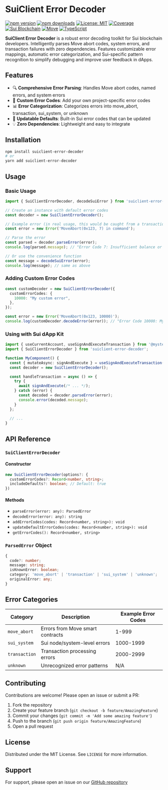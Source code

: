 # SuiClient Error Decoder

[![npm version](https://img.shields.io/npm/v/suiclient-error-decoder.svg?style=flat-square)](https://www.npmjs.com/package/suiclient-error-decoder)
[![npm downloads](https://img.shields.io/npm/dm/suiclient-error-decoder.svg?style=flat-square)](https://npm-stat.com/charts.html?package=suiclient-error-decoder)
[![License: MIT](https://img.shields.io/badge/License-MIT-yellow.svg?style=flat-square)](https://opensource.org/licenses/MIT)
[![Coverage](https://img.shields.io/endpoint?url=https://raw.githubusercontent.com/Signor1/suiClient-Error-Decoder/main/coverage-badge.json&style=flat-square)](https://github.com/Signor1/suiClient-Error-Decoder)
[![Sui Blockchain](https://img.shields.io/badge/Built%20for-Sui%20Blockchain-6FBCF0.svg?style=flat-square)](https://sui.io)
[![Move](https://img.shields.io/badge/Move-008080?style=flat-square&logo=rust&logoColor=white)](https://move-language.github.io/move/)
[![TypeScript](https://img.shields.io/badge/TypeScript-3178C6?style=flat-square&logo=typescript&logoColor=white)](https://www.typescriptlang.org)

**SuiClient Error Decoder** is a robust error decoding toolkit for Sui blockchain developers. Intelligently parses Move abort codes, system errors, and transaction failures with zero dependencies. Features customizable error mappings, automatic error categorization, and Sui-specific pattern recognition to simplify debugging and improve user feedback in dApps.

## Features

- 🔍 **Comprehensive Error Parsing**: Handles Move abort codes, named errors, and system errors
- 🎯 **Custom Error Codes**: Add your own project-specific error codes
- 📊 **Error Categorization**: Categorizes errors into move_abort, transaction, sui_system, or unknown
- 🔄 **Updatable Defaults**: Built-in Sui error codes that can be updated
- 💡 **Zero Dependencies**: Lightweight and easy to integrate

## Installation

```bash
npm install suiclient-error-decoder
# or
yarn add suiclient-error-decoder
```

## Usage

### Basic Usage

```typescript
import { SuiClientErrorDecoder, decodeSuiError } from 'suiclient-error-decoder';

// Create an instance with default error codes
const decoder = new SuiClientErrorDecoder();

// Example error (in real usage, this would be caught from a transaction)
const error = new Error('MoveAbort(0x123, 7) in command');

// Parse the error
const parsed = decoder.parseError(error);
console.log(parsed.message); // "Error Code 7: Insufficient balance or resources"

// Or use the convenience function
const message = decodeSuiError(error);
console.log(message); // same as above
```

### Adding Custom Error Codes

```typescript
const customDecoder = new SuiClientErrorDecoder({
  customErrorCodes: {
    10000: "My custom error",
  },
});

const error = new Error('MoveAbort(0x123, 10000)');
console.log(customDecoder.decodeError(error)); // "Error Code 10000: My custom error"
```

### Using with Sui dApp Kit

```typescript
import { useCurrentAccount, useSignAndExecuteTransaction } from '@mysten/dapp-kit';
import { SuiClientErrorDecoder } from 'suiclient-error-decoder';

function MyComponent() {
  const { mutateAsync: signAndExecute } = useSignAndExecuteTransaction();
  const decoder = new SuiClientErrorDecoder();

  const handleTransaction = async () => {
    try {
      await signAndExecute(/* ... */);
    } catch (error) {
      const decoded = decoder.parseError(error);
      console.error(decoded.message);
    }
  };
  
  // ...
}
```

## API Reference

### `SuiClientErrorDecoder`

#### Constructor

```typescript
new SuiClientErrorDecoder(options?: {
  customErrorCodes?: Record<number, string>;
  includeDefaults?: boolean; // Default: true
})
```

#### Methods

- `parseError(error: any): ParsedError`
- `decodeError(error: any): string`
- `addErrorCodes(codes: Record<number, string>): void`
- `updateDefaultErrorCodes(codes: Record<number, string>): void`
- `getErrorCodes(): Record<number, string>`

### `ParsedError` Object

```typescript
{
  code?: number;
  message: string;
  isKnownError: boolean;
  category: 'move_abort' | 'transaction' | 'sui_system' | 'unknown';
  originalError: any;
}
```

## Error Categories

| Category       | Description                               | Example Error Codes |
|----------------|-------------------------------------------|---------------------|
| `move_abort`   | Errors from Move smart contracts          | 1-999              |
| `sui_system`   | Sui node/system-level errors             | 1000-1999          |
| `transaction`  | Transaction processing errors            | 2000-2999          |
| `unknown`      | Unrecognized error patterns              | N/A                |

## Contributing

Contributions are welcome! Please open an issue or submit a PR:

1. Fork the repository
2. Create your feature branch (`git checkout -b feature/AmazingFeature`)
3. Commit your changes (`git commit -m 'Add some amazing feature'`)
4. Push to the branch (`git push origin feature/AmazingFeature`)
5. Open a pull request

## License

Distributed under the MIT License. See `LICENSE` for more information.

## Support

For support, please open an issue on our [GitHub repository](https://github.com/Signor1/suiClient-Error-Decoder/issues)
